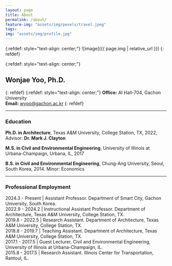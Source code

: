 ```yaml
---
layout: page
title: About
permalink: /about/
feature-img: "assets/img/pexels/travel.jpeg"
tags:
img: "assets/img/profile.jpg"
---
```

{:refdef: style="text-align: center;"}
![image]({{ page.img | relative_url }})
{: refdef}

{:refdef: style="text-align: center;"}
## Wonjae Yoo, Ph.D.
{: refdef}
{:refdef: style="text-align: center;"}
**Office:** AI Hall-704, Gachon University\
**Email:** wyoo@gachon.ac.kr
{: refdef}

----------
### Education

**Ph.D. in Architecture**, Texas A&M University, College Station, TX, 2022, Advisor: **Dr. Mark J. Clayton**

**M.S. in	Civil and Environmental Engineering**, University of Illinois at Urbana-Champaign, Urbana, IL, 2017

**B.S. in	Civil and Environmental Engineering**, Chung-Ang University, Seoul, South Korea, 2014. Minor: Economics


-----------


### Professional Employment
2024.3 - Present | Assistant Professor. Department of Smart City, Gachon University, South Korea.\
2022.9 - 2024.2 | Instructional Assistant Professor. Department of Architecture, Texas A&M University, College Station, TX.\
2019.8 - 2022.5 | Research Assistant. Department of Architecture, Texas A&M University, College Station, TX.\
2018.8 - 2019.7 | Teaching Assistant. Department of Architecture, Texas A&M University, College Station, TX.\
2017.1 - 2017.5 | Guest Lecturer. Civil and Environmental Engineering, University of Illinois at Urbana-Champaign, IL.\
2015.8 - 2017.5 | Research Assistant. Illinois Center for Transportation, Rantoul, IL.
